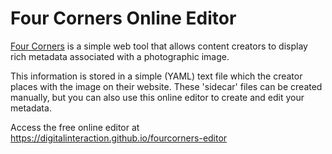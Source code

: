 # Four Corners Online Editor

[Four Corners](https://github.com/digitalinteraction/fourcorners) is a simple web tool that allows content creators to display rich metadata associated with a photographic image.

This information is stored in a simple (YAML) text file which the creator places with the image on their website. These 'sidecar' files can be created manually, but you can also use this online editor to create and edit your metadata.

Access the free online editor at https://digitalinteraction.github.io/fourcorners-editor
